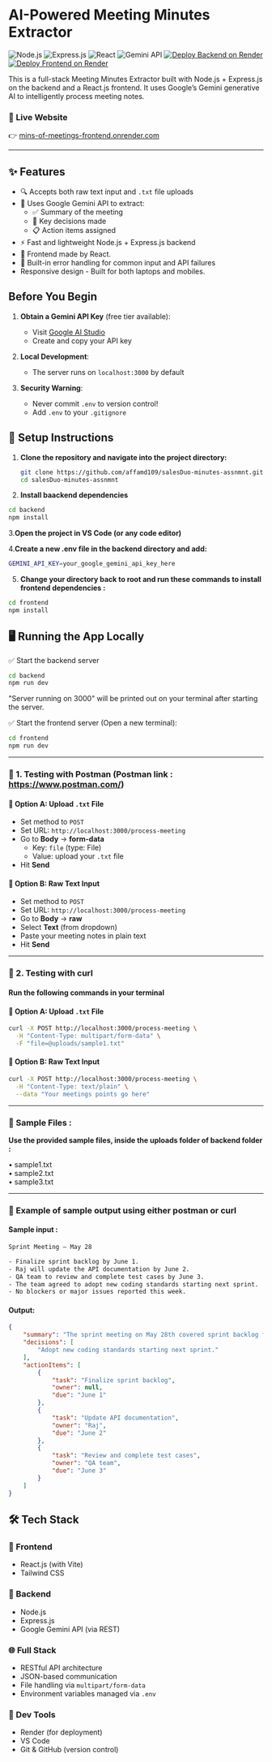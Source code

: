 # AI-Powered Meeting Minutes Extractor

![Node.js](https://img.shields.io/badge/Node.js-18.x-green?logo=node.js)
![Express.js](https://img.shields.io/badge/Express.js-Backend-lightgrey?logo=express)
![React](https://img.shields.io/badge/Frontend-React-61dafb?logo=react)
![Gemini API](https://img.shields.io/badge/Google%20Gemini-API-blueviolet?logo=google)
[![Deploy Backend on Render](https://img.shields.io/badge/Backend-Render-blue?logo=render)](https://render.com)
[![Deploy Frontend on Render](https://img.shields.io/badge/Frontend-Render-blue?logo=render)](https://render.com)


This is a full-stack Meeting Minutes Extractor built with Node.js + Express.js on the backend and a
 React.js frontend. It uses Google’s Gemini generative AI to intelligently process meeting notes.

### 🔗 Live Website  
👉 [mins-of-meetings-frontend.onrender.com](https://mins-of-meetings-frontend.onrender.com)

---

## ✨ Features

- 🔍 Accepts both raw text input and `.txt` file uploads
- 🧠 Uses Google Gemini API to extract:
  - ✅ Summary of the meeting
  - 📌 Key decisions made
  - 📋 Action items assigned
- ⚡ Fast and lightweight Node.js + Express.js backend
- 🔄 Frontend made by  React.
- 🧪 Built-in error handling for common input and API failures
- Responsive design - Built for both laptops and mobiles.


## Before You Begin

1. **Obtain a Gemini API Key** (free tier available):
   - Visit [Google AI Studio](https://aistudio.google.com/)
   - Create and copy your API key

2. **Local Development**:
   - The server runs on `localhost:3000` by default

3. **Security Warning**:
   - Never commit `.env` to version control!
   - Add `.env` to your `.gitignore`
  

## 🚀 Setup Instructions

1. **Clone the repository and navigate into the project directory:**  
   ```bash
   git clone https://github.com/affamd109/salesDuo-minutes-assnmnt.git
   cd salesDuo-minutes-assnmnt
   ```
2. **Install baackend dependencies** 

```bash
cd backend
npm install

```
3.**Open the project in VS Code (or any code editor)**

4.**Create a new .env file in the backend directory and add:**
   ```bash
   GEMINI_API_KEY=your_google_gemini_api_key_here
   ```
5. **Change your directory back to root and run these commands to install frontend dependencies :** 

```bash
cd frontend
npm install

```

##  🖥️ Running the App Locally
✅ Start the backend server

```bash
cd backend
npm run dev
```
"Server running on 3000" will be printed out on your terminal after starting the server.

✅ Start the frontend server (Open a new terminal):

```bash
cd frontend
npm run dev

```



---

### 📌 1. Testing with Postman (Postman link : https://www.postman.com/)

#### 🔹 Option A: Upload `.txt` File

- Set method to `POST`
- Set URL: `http://localhost:3000/process-meeting`
- Go to **Body** → **form-data**
  - Key: `file` (type: File)
  - Value: upload your `.txt` file
- Hit **Send**



#### 🔹 Option B: Raw Text Input

- Set method to `POST`
- Set URL: `http://localhost:3000/process-meeting`
- Go to **Body** → **raw**
- Select **Text** (from dropdown)
- Paste your meeting notes in plain text
- Hit **Send**

---

### 🧪 2. Testing with curl
#### Run the following commands in your terminal 

#### 🔹 Option A: Upload `.txt` File

```bash
curl -X POST http://localhost:3000/process-meeting \
  -H "Content-Type: multipart/form-data" \
  -F "file=@uploads/sample1.txt"

```
#### 🔹 Option B: Raw Text Input
```bash
curl -X POST http://localhost:3000/process-meeting \
  -H "Content-Type: text/plain" \
  --data "Your meetings points go here"
```
---

### 📌 Sample Files :
**Use the provided sample files, inside the uploads folder of backend folder :**

• sample1.txt  
• sample2.txt  
• sample3.txt

---

### 📌 Example of sample output using either postman or curl

#### Sample input : 

```bash
Sprint Meeting – May 28

- Finalize sprint backlog by June 1.  
- Raj will update the API documentation by June 2.  
- QA team to review and complete test cases by June 3.  
- The team agreed to adopt new coding standards starting next sprint.  
- No blockers or major issues reported this week.

```

#### Output:

```json
{
    "summary": "The sprint meeting on May 28th covered sprint backlog finalization, API documentation updates, QA test case completion, and the adoption of new coding standards in the next sprint.  No significant roadblocks were reported.",
    "decisions": [
        "Adopt new coding standards starting next sprint."
    ],
    "actionItems": [
        {
            "task": "Finalize sprint backlog",
            "owner": null,
            "due": "June 1"
        },
        {
            "task": "Update API documentation",
            "owner": "Raj",
            "due": "June 2"
        },
        {
            "task": "Review and complete test cases",
            "owner": "QA team",
            "due": "June 3"
        }
    ]
}
```


## 🛠️ Tech Stack

### 🧩 Frontend
- React.js (with Vite)
- Tailwind CSS

### 🔧 Backend
- Node.js
- Express.js
- Google Gemini API (via REST)

### 🌐 Full Stack
- RESTful API architecture
- JSON-based communication
- File handling via `multipart/form-data`
- Environment variables managed via `.env`

### 🧪 Dev Tools
- Render (for deployment)
- VS Code 
- Git & GitHub (version control)
